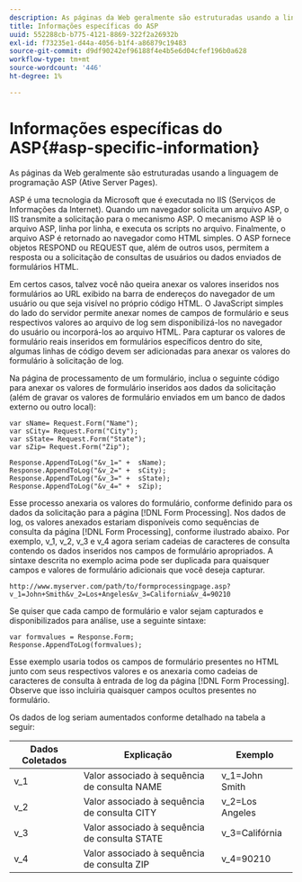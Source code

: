 ```yaml
---
description: As páginas da Web geralmente são estruturadas usando a linguagem de programação ASP (Ative Server Pages).
title: Informações específicas do ASP
uuid: 552288cb-b775-4121-8869-322f2a26932b
exl-id: f73235e1-d44a-4056-b1f4-a86879c19483
source-git-commit: d9df90242ef96188f4e4b5e6d04cfef196b0a628
workflow-type: tm+mt
source-wordcount: '446'
ht-degree: 1%

---
```


# Informações específicas do ASP{#asp-specific-information}

As páginas da Web geralmente são estruturadas usando a linguagem de programação ASP (Ative Server Pages).

ASP é uma tecnologia da Microsoft que é executada no IIS (Serviços de Informações da Internet). Quando um navegador solicita um arquivo ASP, o IIS transmite a solicitação para o mecanismo ASP. O mecanismo ASP lê o arquivo ASP, linha por linha, e executa os scripts no arquivo. Finalmente, o arquivo ASP é retornado ao navegador como HTML simples. O ASP fornece objetos RESPOND ou REQUEST que, além de outros usos, permitem a resposta ou a solicitação de consultas de usuários ou dados enviados de formulários HTML.

Em certos casos, talvez você não queira anexar os valores inseridos nos formulários ao URL exibido na barra de endereços do navegador de um usuário ou que seja visível no próprio código HTML. O JavaScript simples do lado do servidor permite anexar nomes de campos de formulário e seus respectivos valores ao arquivo de log sem disponibilizá-los no navegador do usuário ou incorporá-los ao arquivo HTML. Para capturar os valores de formulário reais inseridos em formulários específicos dentro do site, algumas linhas de código devem ser adicionadas para anexar os valores do formulário à solicitação de log.

Na página de processamento de um formulário, inclua o seguinte código para anexar os valores de formulário inseridos aos dados da solicitação (além de gravar os valores de formulário enviados em um banco de dados externo ou outro local):

```
var sName= Request.Form("Name"); 
var sCity= Request.Form("City"); 
var sState= Request.Form("State"); 
var sZip= Request.Form("Zip"); 
 
Response.AppendToLog("&v_1=" +  sName); 
Response.AppendToLog("&v_2=" +  sCity); 
Response.AppendToLog("&v_3=" +  sState); 
Response.AppendToLog("&v_4=" +  sZip);
```

Esse processo anexaria os valores do formulário, conforme definido para os dados da solicitação para a página [!DNL Form Processing]. Nos dados de log, os valores anexados estariam disponíveis como sequências de consulta da página [!DNL Form Processing], conforme ilustrado abaixo. Por exemplo, v_1, v_2, v_3 e v_4 agora seriam cadeias de caracteres de consulta contendo os dados inseridos nos campos de formulário apropriados. A sintaxe descrita no exemplo acima pode ser duplicada para quaisquer campos e valores de formulário adicionais que você deseja capturar.

```
http://www.myserver.com/path/to/formprocessingpage.asp?v_1=John+Smith&v_2=Los+Angeles&v_3=California&v_4=90210
```

Se quiser que cada campo de formulário e valor sejam capturados e disponibilizados para análise, use a seguinte sintaxe:

```
var formvalues = Response.Form; 
Response.AppendToLog(formvalues); 
```

Esse exemplo usaria todos os campos de formulário presentes no HTML junto com seus respectivos valores e os anexaria como cadeias de caracteres de consulta à entrada de log da página [!DNL Form Processing]. Observe que isso incluiria quaisquer campos ocultos presentes no formulário.

Os dados de log seriam aumentados conforme detalhado na tabela a seguir:

| Dados Coletados | Explicação | Exemplo |
|---|---|---|
| v_1 | Valor associado à sequência de consulta NAME | v_1=John Smith |
| v_2 | Valor associado à sequência de consulta CITY | v_2=Los Angeles |
| v_3 | Valor associado à sequência de consulta STATE | v_3=Califórnia |
| v_4 | Valor associado à sequência de consulta ZIP | v_4=90210 |
